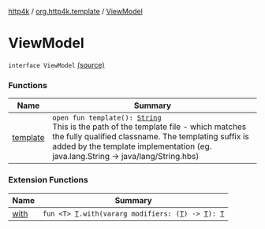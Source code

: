[http4k](../../index.md) / [org.http4k.template](../index.md) / [ViewModel](./index.md)

# ViewModel

`interface ViewModel` [(source)](https://github.com/http4k/http4k/blob/master/http4k-core/src/main/kotlin/org/http4k/template/ViewModel.kt#L7)

### Functions

| Name | Summary |
|---|---|
| [template](template.md) | `open fun template(): `[`String`](https://kotlinlang.org/api/latest/jvm/stdlib/kotlin/-string/index.html)<br>This is the path of the template file - which matches the fully qualified classname. The templating suffix is added by the template implementation (eg. java.lang.String -&gt; java/lang/String.hbs) |

### Extension Functions

| Name | Summary |
|---|---|
| [with](../../org.http4k.core/with.md) | `fun <T> `[`T`](../../org.http4k.core/with.md#T)`.with(vararg modifiers: (`[`T`](../../org.http4k.core/with.md#T)`) -> `[`T`](../../org.http4k.core/with.md#T)`): `[`T`](../../org.http4k.core/with.md#T) |
